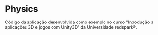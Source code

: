 # Physics
Código da aplicação desenvolvida como exemplo no curso "Introdução a aplicações 3D e jogos com Unity3D" da Universidade redspark®.
